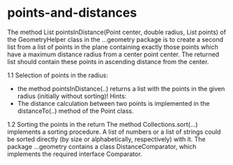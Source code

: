 # points-and-distances

The method List<Point> pointsInDistance(Point center, double radius, List<Point> points) of the GeometryHelper class in the ...geometry package is to create a second list from a list of points in the plane containing exactly those points which have a maximum distance radius from a center point center. The returned list should contain these points in ascending distance from the center.

1.1 Selection of points in the radius:
- the method pointsInDistance(..) returns a list with the points in the given radius (initially without sorting)!
Hints:
- The distance calculation between two points is implemented in the distanceTo(..) method of the Point class.

1.2 Sorting the points in the return
The method Collections.sort(...) implements a sorting procedure. A list of numbers or a list of strings could be sorted directly (by size or alphabetically, respectively) with it. 
The package ...geometry contains a class DistanceComparator, which implements the required interface Comparator<Point>.
